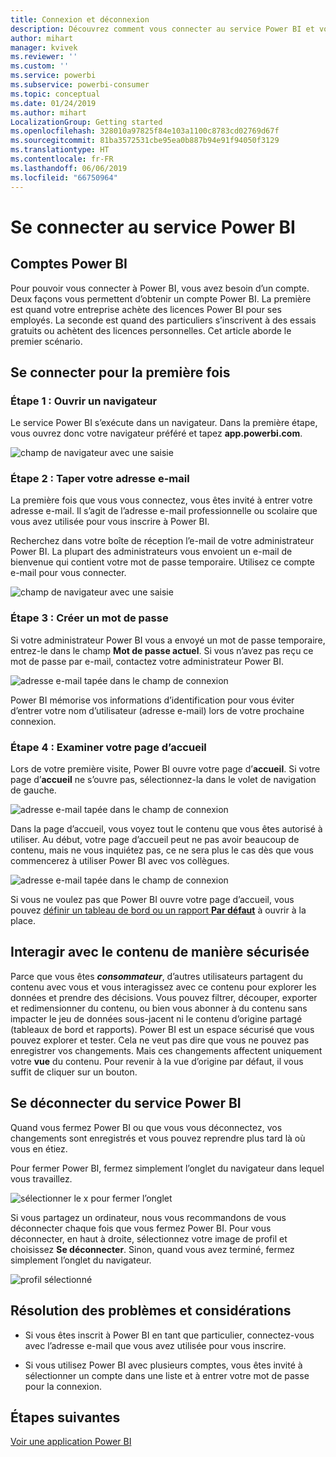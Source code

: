 ```yaml
---
title: Connexion et déconnexion
description: Découvrez comment vous connecter au service Power BI et vous en déconnecter sur le web.
author: mihart
manager: kvivek
ms.reviewer: ''
ms.custom: ''
ms.service: powerbi
ms.subservice: powerbi-consumer
ms.topic: conceptual
ms.date: 01/24/2019
ms.author: mihart
LocalizationGroup: Getting started
ms.openlocfilehash: 328010a97825f84e103a1100c8783cd02769d67f
ms.sourcegitcommit: 81ba3572531cbe95ea0b887b94e91f94050f3129
ms.translationtype: HT
ms.contentlocale: fr-FR
ms.lasthandoff: 06/06/2019
ms.locfileid: "66750964"
---
```

# <a name="sign-in-to-power-bi-service"></a>Se connecter au service Power BI

## <a name="power-bi-accounts"></a>Comptes Power BI
Pour pouvoir vous connecter à Power BI, vous avez besoin d’un compte. Deux façons vous permettent d’obtenir un compte Power BI. La première est quand votre entreprise achète des licences Power BI pour ses employés. La seconde est quand des particuliers s’inscrivent à des essais gratuits ou achètent des licences personnelles. Cet article aborde le premier scénario.

## <a name="sign-in-for-the-first-time"></a>Se connecter pour la première fois

### <a name="step-one-open-a-browser"></a>Étape 1 : Ouvrir un navigateur
Le service Power BI s’exécute dans un navigateur.  Dans la première étape, vous ouvrez donc votre navigateur préféré et tapez **app.powerbi.com**.

![champ de navigateur avec une saisie](media/end-user-sign-in/power-bi-sign-in.png)

### <a name="step-two-type-your-email-address"></a>Étape 2 : Taper votre adresse e-mail
La première fois que vous vous connectez, vous êtes invité à entrer votre adresse e-mail.  Il s’agit de l’adresse e-mail professionnelle ou scolaire que vous avez utilisée pour vous inscrire à Power BI.  

Recherchez dans votre boîte de réception l’e-mail de votre administrateur Power BI. La plupart des administrateurs vous envoient un e-mail de bienvenue qui contient votre mot de passe temporaire. Utilisez ce compte e-mail pour vous connecter. 

![champ de navigateur avec une saisie](media/end-user-sign-in/power-bi-email2.png)


 
### <a name="step-three-create-a-new-password"></a>Étape 3 : Créer un mot de passe
Si votre administrateur Power BI vous a envoyé un mot de passe temporaire, entrez-le dans le champ **Mot de passe actuel**. Si vous n’avez pas reçu ce mot de passe par e-mail, contactez votre administrateur Power BI.

![adresse e-mail tapée dans le champ de connexion](media/end-user-sign-in/power-bi-login2.png)

Power BI mémorise vos informations d’identification pour vous éviter d’entrer votre nom d’utilisateur (adresse e-mail) lors de votre prochaine connexion. 

### <a name="step-four-review-your-home-page"></a>Étape 4 : Examiner votre page d’accueil
Lors de votre première visite, Power BI ouvre votre page d’**accueil**. Si votre page d’**accueil** ne s’ouvre pas, sélectionnez-la dans le volet de navigation de gauche. 

![adresse e-mail tapée dans le champ de connexion](media/end-user-sign-in/power-bi-home-select.png)

Dans la page d’accueil, vous voyez tout le contenu que vous êtes autorisé à utiliser. Au début, votre page d’accueil peut ne pas avoir beaucoup de contenu, mais ne vous inquiétez pas, ce ne sera plus le cas dès que vous commencerez à utiliser Power BI avec vos collègues. 

![adresse e-mail tapée dans le champ de connexion](media/end-user-sign-in/power-bi-home2.png)

Si vous ne voulez pas que Power BI ouvre votre page d’accueil, vous pouvez [définir un tableau de bord ou un rapport **Par défaut**](end-user-featured.md) à ouvrir à la place. 

## <a name="safely-interact-with-content"></a>Interagir avec le contenu de manière sécurisée
Parce que vous êtes ***consommateur***, d’autres utilisateurs partagent du contenu avec vous et vous interagissez avec ce contenu pour explorer les données et prendre des décisions.  Vous pouvez filtrer, découper, exporter et redimensionner du contenu, ou bien vous abonner à du contenu sans impacter le jeu de données sous-jacent ni le contenu d’origine partagé (tableaux de bord et rapports). Power BI est un espace sécurisé que vous pouvez explorer et tester. Cela ne veut pas dire que vous ne pouvez pas enregistrer vos changements. Mais ces changements affectent uniquement votre **vue** du contenu. Pour revenir à la vue d’origine par défaut, il vous suffit de cliquer sur un bouton.

## <a name="sign-out-of-power-bi-service"></a>Se déconnecter du service Power BI
Quand vous fermez Power BI ou que vous vous déconnectez, vos changements sont enregistrés et vous pouvez reprendre plus tard là où vous en étiez.

Pour fermer Power BI, fermez simplement l’onglet du navigateur dans lequel vous travaillez. 

![sélectionner le x pour fermer l’onglet](media/end-user-sign-in/power-bi-close.png) 

Si vous partagez un ordinateur, nous vous recommandons de vous déconnecter chaque fois que vous fermez Power BI.  Pour vous déconnecter, en haut à droite, sélectionnez votre image de profil et choisissez **Se déconnecter**. Sinon, quand vous avez terminé, fermez simplement l’onglet du navigateur.

![profil sélectionné](media/end-user-sign-in/power-bi-sign-out.png) 

## <a name="troubleshooting-and-considerations"></a>Résolution des problèmes et considérations
- Si vous êtes inscrit à Power BI en tant que particulier, connectez-vous avec l’adresse e-mail que vous avez utilisée pour vous inscrire.

- Si vous utilisez Power BI avec plusieurs comptes, vous êtes invité à sélectionner un compte dans une liste et à entrer votre mot de passe pour la connexion. 

## <a name="next-steps"></a>Étapes suivantes
[Voir une application Power BI](end-user-app-view.md)
